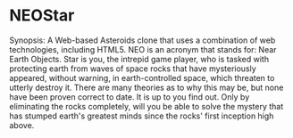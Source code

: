 NEOStar
=======

Synopsis: A Web-based Asteroids clone that uses a combination of web technologies, including HTML5.  NEO is an
          acronym that stands for: Near Earth Objects.  Star is you, the intrepid game player, who is tasked with
          protecting earth from waves of space rocks that have mysteriously appeared, without warning, in
          earth-controlled space, which threaten to utterly destroy it.  There are many theories as to why this
          may be, but none have been proven correct to date.  It is up to you find out.  Only by eliminating the
          rocks completely, will you be able to solve the mystery that has stumped earth's greatest minds since
          the rocks' first inception high above.
